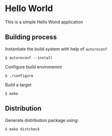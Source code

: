 # Hello World

This is a simple Hello Wolrd application

## Building process

Instantiate the build system with help of `autoreconf`

```
$ autoreconf --install
```

Configure build environemnt

```
$ ./configure
```

Build a target

```
$ make
```

## Distribution

Generate distribution package using:

```
$ make distcheck
```

